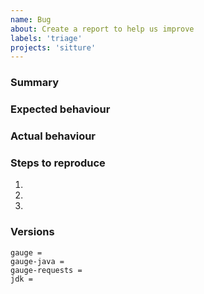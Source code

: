 ```yaml
---
name: Bug
about: Create a report to help us improve
labels: 'triage'
projects: 'sitture'
---
```

<!--
Thanks a lot for reporting issues! This is the issue tracker for reporting bugs or for requesting new feature and enhancements.

If you have any support related questions, please refer our documentation.

Please delete irrelevant sections below.
-->
### Summary


### Expected behaviour
<!-- Tell us what should happen -->

### Actual behaviour
<!-- Tell us what happens instead -->

### Steps to reproduce
1.
2.
3.

### Versions
<!-- Version of gauge and gauge-requests -->
```
gauge =
gauge-java =
gauge-requests =
jdk =
```
